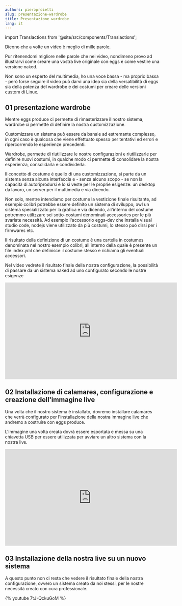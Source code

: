 ```yaml
---
authors: pieroproietti
slug: presentazione-wardrobe
title: Presentazione wardrobe
lang: it
---
```

import Translactions from '@site/src/components/Translactions';

<Translactions />


Dicono che a volte un video è meglio di mille parole.

Pur ritenendomi migliore nelle parole che nei video, nondimeno provo ad illustrarvi come creare una vostra live originale con eggs e come vestire una versione naked.

Non sono un esperto del multimedia, ho una voce bassa - ma proprio bassa - però forse seguire il video può darvi una idea sia della versatibilità di eggs sia della potenza del wardrobe e dei costumi per creare delle versioni custom di Linux.

## 01 presentazione wardrobe

Mentre eggs produce ci permette di rimasterizzare il nostro sistema, wardrobe ci permette di definire la nostra customizzazione. 

Customizzare un sistema può essere da banale ad estremante complesso, in ogni caso è qualcosa che viene effettuato spesso per tentativi ed errori e ripercorrendo le esperienze precedenti.

Wardrobe, permette di riutilizzare le nostre configurazioni e riutilizzarle per definire nuovi costumi, in qualche modo ci permette di consolidare la nostra esperienza, consolidarla e condividerla.

Il concetto di costume è quello di una customizzazione, si parte da un sistema senza alcuna interfaccia e - senza alcuno scopo - se non la capacità di autoriprodursi e lo si veste per le proprie esigenze: un desktop da lavoro, un server per il multimedia e via dicendo.

Non solo, mentre intendiamo per costume la vestizione finale risultante, ad esempio colibri potrebbe essere definito un sistema di sviluppo, owl un sistema specializzato per la grafica e via dicendo, all'interno del costume potremmo utilizzare sei sotto-costumi denominati accessories per le più svariate necessità. Ad esempio l'accessorio eggs-dev che installa visual studio code, nodejs viene utilizzato da più costumi, lo stesso può dirsi per i firmwares etc.

Il risultato della definizione di un costume è una cartella in costumes denominata nel nostro esempio colibri, all'interno della quale è presente un file index.yml che definisce il costume stesso e richiama gli eventuali accessori.

Nel video vedrete il risultato finale della nostra configurazione, la possibilità di passare da un sistema naked ad uno configurato secondo le nostre esigenze

<iframe width="560" height="315" src="https://www.youtube.com/embed/noWVQ7n2Az0" title="YouTube video player" frameborder="0" allow="accelerometer; autoplay; clipboard-write; encrypted-media; gyroscope; picture-in-picture; web-share" allowfullscreen></iframe>


## 02 Installazione di calamares, configurazione e creazione dell'immagine live

Una volta che il nostro sistema è installato, dovremo installare calamares che verrà configurato per l'installazione della nostra immagine live che andremo a costruire con eggs produce.

L'immagine una volta creata dovrà essere esportata e messa su una chiavetta USB per essere utilizzata per avviare un altro sistema con la nostra live.

<iframe width="560" height="315" src="https://www.youtube.com/embed/BuqnDBMPvBs" title="YouTube video player" frameborder="0" allow="accelerometer; autoplay; clipboard-write; encrypted-media; gyroscope; picture-in-picture; web-share" allowfullscreen></iframe>


## 03 Installazione della nostra live su un nuovo sistema
A questo punto non ci resta che vedere il risultato finale della nostra configurazione, ovvero un sistema creato da noi stessi, per le nostre necessità creato con cura professionale.

{% youtube 7tJ-QckuGoM %}

